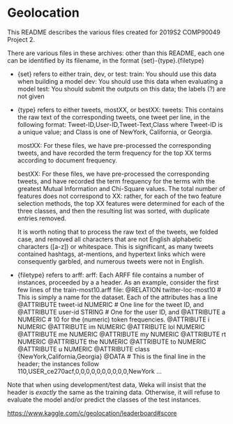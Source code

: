 # Geolocation

This README describes the various files created for 2019S2 COMP90049 Project 2.

There are various files in these archives: other than this README, each one can be identified by its filename, in the format {set}-{type}.{filetype}
- {set} refers to either train, dev, or test:
    train: You should use this data when building a model
    dev: You should use this data when evaluating a model
    test: You should submit the outputs on this data; the labels (?) are not given

- {type} refers to either tweets, mostXX, or bestXX:
    tweets: This contains the raw text of the corresponding tweets, one tweet per line, in the following format:
            Tweet-ID,User-ID,Tweet-Text,Class
              where Tweet-ID is a unique value;
              and Class is one of NewYork, California, or Georgia.

    mostXX: For these files, we have pre-processed the corresponding tweets, and have recorded the term frequency for the top XX terms according to document frequency.

    bestXX: For these files, we have pre-processed the corresponding tweets, and have recorded the term frequency for the terms with the greatest Mutual Information and Chi-Square values. The total number of features does not correspond to XX: rather, for each of the two feature selection methods, the top XX features were determined for each of the three classes, and then the resulting list was sorted, with duplicate entries removed. 

    It is worth noting that to process the raw text of the tweets, we folded case, and removed all characters that are not English alphabetic characters ([a-z]) or whitespace. This is significant, as many tweets contained hashtags, at-mentions, and hypertext links which were consequently garbled, and numerous tweets were not in English.

- {filetype} refers to arff:
    arff: Each ARFF file contains a number of instances, proceeded by a a header. As an example, consider the first few lines of the train-most10.arff file:
@RELATION twitter-loc-most10 	# This is simply a name for the dataset. Each of the attributes has a line
@ATTRIBUTE tweet-id NUMERIC 	# One line for the tweet ID, and
@ATTRIBUTE user-id STRING	# One for the user ID, and
@ATTRIBUTE a NUMERIC  		# 10 for the (numeric) token frequencies.
@ATTRIBUTE i NUMERIC
@ATTRIBUTE im NUMERIC
@ATTRIBUTE lol NUMERIC
@ATTRIBUTE me NUMERIC
@ATTRIBUTE my NUMERIC
@ATTRIBUTE rt NUMERIC
@ATTRIBUTE the NUMERIC
@ATTRIBUTE to NUMERIC
@ATTRIBUTE u NUMERIC
@ATTRIBUTE class {NewYork,California,Georgia}
@DATA				# This is the final line in the header; the instances follow
110,USER_ce270acf,0,0,0,0,0,0,0,0,0,0,NewYork
...

Note that when using development/test data, Weka will insist that the header is _exactly_ the same as the training data. Otherwise, it will refuse to evaluate the model and/or predict the classes of the test instances.

https://www.kaggle.com/c/geolocation/leaderboard#score
